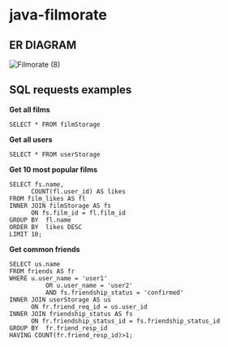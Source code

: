 # java-filmorate
## ER DIAGRAM

![Filmorate (8)](https://user-images.githubusercontent.com/97036914/173231658-6bdcf7ed-4720-4d78-837d-2c231edec785.png)


## SQL requests examples
**Get all films**  

    SELECT * FROM filmStorage
    
**Get all users**
    
    SELECT * FROM userStorage

**Get 10 most popular films**  

    SELECT fs.name,  
          COUNT(fl.user_id) AS likes
    FROM film_likes AS fl
    INNER JOIN filmStorage AS fs
          ON fs.film_id = fl.film_id
    GROUP BY  fl.name
    ORDER BY  likes DESC 
    LIMIT 10;

**Get common friends**

    SELECT us.name
    FROM friends AS fr
    WHERE u.user_name = 'user1'
		      OR u.user_name = 'user2'
		      AND fs.friendship_status = 'confirmed'
    INNER JOIN userStorage AS us
          ON fr.friend_req_id = us.user_id
    INNER JOIN friendship_status AS fs
          ON fr.friendship_status_id = fs.friendship_status_id
    GROUP BY  fr.friend_resp_id
    HAVING COUNT(fr.friend_resp_id)>1;
    
